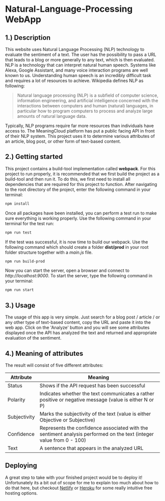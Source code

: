 # Natural-Language-Processing WebApp

## 1.) Description
This website uses Natural Language Processing (NLP) technology to evaluate the sentiment of a text. The user has the possibility to pass a URL that leads to a blog or more generally to any text, which is then evaluated. NLP is a technology that can interpret natural human speech. Systems like Alexa, Google Assistant, and many voice interaction programs are well known to us. Understanding human speech is an incredibly difficult task and requires a lot of resources to achieve. Wikipedia defines NLP as following:

> Natural language processing (NLP) is a subfield of computer science, information engineering, and artificial intelligence
concerned with the interactions between computers and human (natural) languages, in particular how to program computers to
process and analyze large amounts of natural language data.

Typically, NLP programs require far more resources than individuals have access to. The MeaningCloud platform has put a public facing API in front of their NLP system. This project uses it to determine various attributes of an article, blog post, or other form of text-based content.

## 2.) Getting started
This project contains a build-tool implementation called **webpack**. For this project to run properly, it is recommended that we first build the project as a build-tool and then run it. To do this, we first need to install all dependencies that are required for this project to function. After navigating to the root directory of the project, enter the following command in your terminal:
```bash
npm install
```
Once all packages have been installed, you can perform a test run to make sure everything is working properly. Use the following command in your terminal for the test run:
```bash
npm run test
```
If the test was successful, it is now time to build our webpack. Use the following command which should create a folder **dist/prod** in your root folder structure together with a *main.js* file.
```bash
npm run build-prod
```
Now you can start the server, open a browser and connect to *http://localhost:9000*. To start the server, type the following command in your terminal:
```bash
npm run start
```

## 3.) Usage
The usage of this app is very simple. Just search for a blog post / article / or any other type of text-based content, copy the URL and paste it into the web app. Click on the 'Analyze' button and you will see some attributes displayed once the API has analyzed the text and returned and appropriate evaluation of the sentiment.

## 4.) Meaning of attributes
The result will consist of five different attributes:

| Attribute | Meaning |
| ----------|-----------|
| Status  | Shows if the API request has been successful |
| Polarity | Indicates whether the text communicates a rather positive or negative message (value is either N or P) |
| Subjectivity | Marks the subjectivity of the text (value is either Objective or Subjective) |
| Confidence | Represents the confidence associated with the sentiment analysis performed on the text (integer value from 0 - 100) |
| Text | A sentence that appears in the analyzed URL |

## Deploying
A great step to take with your finished project would be to deploy it! Unfortunately its a bit out of scope for me to explain too much about how to do that here, but checkout [Netlify](https://www.netlify.com/) or [Heroku](https://www.heroku.com/) for some really intuitive free hosting options.